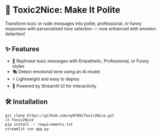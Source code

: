 # 🧼 Toxic2Nice: Make It Polite

Transform toxic or rude messages into polite, professional, or funny responses with personalized tone selection — now enhanced with emotion detection!

## ✨ Features

- 🔁 Rephrase toxic messages with Empathetic, Professional, or Funny styles
- 🎭 Detect emotional tone using an AI model
- ⚡ Lightweight and easy to deploy
- 💬 Powered by Streamlit UI for interactivity


## 🛠️ Installation

```bash
git clone https://github.com/ay0788/Toxic2Nice.git
cd Toxic2Nice
pip install -r requirements.txt
streamlit run app.py
